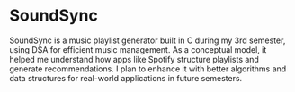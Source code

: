 # SoundSync
SoundSync is a music playlist generator built in C during my 3rd semester, using DSA for efficient music management.  As a conceptual model, it helped me understand how apps like Spotify structure playlists and generate recommendations.  I plan to enhance it with better algorithms and data structures for real-world applications in future semesters.
